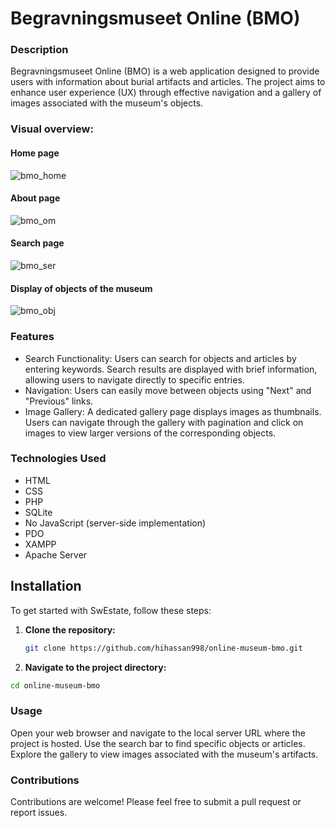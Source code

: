 # Begravningsmuseet Online (BMO)

### Description
Begravningsmuseet Online (BMO) is a web application designed to provide users with information about burial artifacts and articles. The project aims to enhance user experience (UX) through effective navigation and a gallery of images associated with the museum's objects.

### Visual overview:
#### Home page
![bmo_home](https://github.com/user-attachments/assets/79881b98-b0e4-427c-a165-1b75ee8239c5)
#### About page
![bmo_om](https://github.com/user-attachments/assets/dda426b0-aea0-4add-b297-96ce9488047b)
#### Search page
![bmo_ser](https://github.com/user-attachments/assets/840e76ee-1266-4eae-ace6-28cfefb5eb93)
#### Display of objects of the museum
![bmo_obj](https://github.com/user-attachments/assets/52b3f430-d2c5-40e8-aac2-6fc317a8450a)

### Features
- Search Functionality: Users can search for objects and articles by entering keywords. Search results are displayed with brief information, allowing users to navigate directly to specific entries.
- Navigation: Users can easily move between objects using "Next" and "Previous" links.
- Image Gallery: A dedicated gallery page displays images as thumbnails. Users can navigate through the gallery with pagination and click on images to view larger versions of the corresponding objects.

### Technologies Used
- HTML
- CSS
- PHP
- SQLite
- No JavaScript (server-side implementation)
- PDO
- XAMPP
- Apache Server

## Installation

To get started with SwEstate, follow these steps:

1. **Clone the repository:**

   ```bash
   git clone https://github.com/hihassan998/online-museum-bmo.git
   ```

2. **Navigate to the project directory:**
   
```bash
cd online-museum-bmo
 ```
### Usage
Open your web browser and navigate to the local server URL where the project is hosted.
Use the search bar to find specific objects or articles.
Explore the gallery to view images associated with the museum's artifacts.

### Contributions
Contributions are welcome! Please feel free to submit a pull request or report issues.
